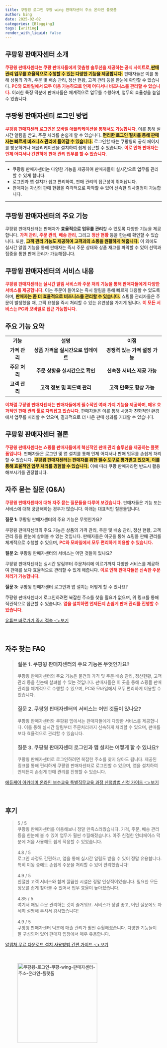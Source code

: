```yaml
---
title: 쿠팡윙 로그인 쿠팡 wing 판매자센터 주소 온라인 플랫폼
author: bing
date: 2025-02-02
categories: [Blogging]
tags: [writing]
render_with_liquid: false
---
```



<h2 id='쿠팡윙_판매자센터_소개'>쿠팡윙 판매자센터 소개</h2>

<p><b><span style="color: #ee2323;">쿠팡윙 판매자센터는 쿠팡 판매자들에게 맞춤형 솔루션을 제공하는 공식 사이트로,</span></b><b><span style="background-color: #ffe066;">판매 관리 업무를 효율적으로 수행할 수 있는 다양한 기능을 제공합니다.</span></b> 판매자들은 이를 통해 상품의 가격, 주문 및 배송 관리, 정산 현황, 고객 관리 등을 한눈에 확인할 수 있습니다. <b><span style="color: #ee2323;">PC와 모바일에서 모두 이용 가능하므로 언제 어디서나 비즈니스를 관리할 수 있습니다.</span></b> 이러한 특징 덕분에 판매자들은 체계적으로 업무를 수행하며, 업무의 효율성을 높일 수 있습니다.</p>

<h2 id='로그인_방법'>쿠팡윙 판매자센터 로그인 방법</h2>

<p><b><span style="color: #ee2323;">쿠팡윙 판매자센터 로그인은 모바일 애플리케이션을 통해서도 가능합니다.</span></b> 이를 통해 실시간 알림을 받고, 주문 처리를 손쉽게 할 수 있습니다. <b><span style="background-color: #ffe066;">편리한 로그인 절차를 통해 판매자는 빠르게 비즈니스 관리에 들어갈 수 있습니다.</span></b> 로그인할 때는 쿠팡윙의 공식 페이지를 방문하거나 애플리케이션을 설치하여 쉽게 접근할 수 있습니다. <b><span style="color: #ee2323;">이로 인해 판매자는 언제 어디서나 간편하게 판매 관리 업무를 할 수 있습니다.</span></b></p>

<hr />

<ul>
    <li>쿠팡윙 판매자센터는 다양한 기능을 제공하여 판매자들이 실시간으로 업무를 관리할 수 있게 합니다.</li>
    <li>로그인과 앱 설치가 쉽고 편리하여, 판매 관리의 접근성이 뛰어납니다.</li>
    <li>판매자는 자신의 판매 현황을 즉각적으로 파악할 수 있어 신속한 의사결정이 가능합니다.</li>
</ul>

<hr />

<h2 id='판매자센터의_주요_기능'>쿠팡윙 판매자센터의 주요 기능</h2>

<p>쿠팡윙 판매자센터는 판매자가 <b>효율적으로 업무를 관리</b>할 수 있도록 다양한 기능을 제공합니다. <b><span style="color: #ee2323;">가격 관리</span></b>, <b><span style="color: #ee2323;">주문 관리</span></b>, <b><span style="color: #ee2323;">배송 관리</span></b>, 그리고 <b><span style="color: #ee2323;">정산 현황</span></b> 등을 한눈에 확인할 수 있습니다. 또한, <b><span style="background-color: #ffe066;">고객 관리 기능도 제공하여 고객과의 소통을 원활하게 해줍니다.</span></b> 이 외에도 실시간 알림 기능을 통해 판매자는 즉시 주문 상태와 상품 재고를 파악할 수 있어 선택과 집중을 통한 판매 관리가 가능해집니다.</p>

<h2 id='서비스_내용'>쿠팡윙 판매자센터의 서비스 내용</h2>

<p><b><span style="color: #ee2323;">쿠팡윙 판매자센터는 실시간 알림 서비스와 주문 처리 기능을 통해 판매자들에게 다양한 서비스를 제공합니다.</span></b> 이는 주문이 들어오는 즉시 알림을 통해 빠르게 대응할 수 있도록 하며, <b><span style="background-color: #ffe066;">판매자는 좀 더 효율적으로 비즈니스를 관리할 수 있습니다.</span></b> 쇼핑몰 관리자들은 주문이 발생했을 때, 고객 요청을 즉시 처리할 수 있는 유연성을 가지게 됩니다. <b><span style="color: #ee2323;">이 모든 서비스는 PC와 모바일로 접근 가능합니다.</span></b></p>

<h2 id='주요_기능_summary'>주요 기능 요약</h2>

<table>
    <tr>
        <td style="text-align: center; height: 17px;"><b>기능</b></td>
        <td style="text-align: center; height: 17px;"><b>설명</b></td>
        <td style="text-align: center; height: 17px;"><b>이점</b></td>
    </tr>
    <tr>
        <td style="text-align: center; height: 17px;"><b>가격 관리</b></td>
        <td style="text-align: center; height: 17px;"><b>상품 가격을 실시간으로 업데이트</b></td>
        <td style="text-align: center; height: 17px;"><b>경쟁력 있는 가격 설정 가능</b></td>
    </tr>
    <tr>
        <td style="text-align: center; height: 17px;"><b>주문 처리</b></td>
        <td style="text-align: center; height: 17px;"><b>주문 상황을 실시간으로 확인</b></td>
        <td style="text-align: center; height: 17px;"><b>신속한 서비스 제공 가능</b></td>
    </tr>
    <tr>
        <td style="text-align: center; height: 17px;"><b>고객 관리</b></td>
        <td style="text-align: center; height: 17px;"><b>고객 정보 및 피드백 관리</b></td>
        <td style="text-align: center; height: 17px;"><b>고객 만족도 향상 가능</b></td>
    </tr>
</table>

<p><b><span style="color: #ee2323;">이처럼 쿠팡윙 판매자센터는 판매자들에게 필수적인 여러 가지 기능을 제공하며, 매우 효과적인 판매 관리 툴로 자리잡고 있습니다.</span></b> 판매자들은 이를 통해 사용자 친화적인 환경에서 업무를 처리할 수 있으며, 결과적으로 더 나은 판매 성과를 기대할 수 있습니다.</p>

<h2 id='결론'>쿠팡윙 판매자센터 결론</h2>

<p><b><span style="color: #ee2323;">쿠팡윙 판매자센터는 쇼핑몰 판매자들에게 혁신적인 판매 관리 솔루션을 제공하는 플랫폼입니다.</span></b> 판매자들은 로그인 및 앱 설치를 통해 언제 어디서나 판매 업무를 손쉽게 처리할 수 있습니다. <b><span style="background-color: #ffe066;">쿠팡윙 판매자센터는 판매자를 위한 필수 도구로 평가받고 있으며, 이를 통해 효율적인 업무 처리를 경험할 수 있습니다.</span></b> 이에 따라 쿠팡 판매자라면 반드시 활용해보시기를 권장합니다.</p>

<h2 id='자주_묻는_질문'>자주 묻는 질문 (Q&A)</h2>

<p><b><span style="color: #ee2323;">쿠팡윙 판매자센터에 대해 자주 묻는 질문들을 다루어 보겠습니다.</span></b> 판매자들은 기능 또는 서비스에 대해 궁금해하는 경우가 많습니다. 아래는 대표적인 질문들입니다.</p>

<p><b>질문 1:</b> 쿠팡윙 판매자센터의 주요 기능은 무엇인가요?</p>

<p>쿠팡윙 판매자센터의 주요 기능은 상품의 가격 관리, 주문 및 배송 관리, 정산 현황, 고객 관리 등을 한눈에 살펴볼 수 있는 것입니다. 판매자들은 이곳을 통해 쇼핑몰 판매 관리를 체계적으로 수행할 수 있으며, <b><span style="color: #ee2323;">PC와 모바일에서 모두 편리하게 이용할 수 있습니다.</span></b></p>

<p><b>질문 2:</b> 쿠팡윙 판매자센터의 서비스는 어떤 것들이 있나요?</p>

<p>쿠팡윙 판매자센터는 실시간 알림부터 주문처리에 이르기까지 다양한 서비스를 제공하여 판매를 보다 효율적으로 관리할 수 있게 해줍니다. <b><span style="color: #ee2323;">이로 인해 판매자들은 신속한 주문 처리가 가능합니다.</span></b></p>

<p><b>질문 3:</b> 쿠팡윙 판매자센터 로그인과 앱 설치는 어떻게 할 수 있나요?</p>

<p>쿠팡윙 판매자센터에 로그인하려면 복잡한 주소를 찾을 필요가 없으며, 위 링크를 통해 직관적으로 접근할 수 있습니다. <b><span style="color: #ee2323;">앱을 설치하면 언제든지 손쉽게 판매 관리를 진행할 수 있습니다.</span></b></p>


<p><a class="click-button" title="유튜브 바로가기 즉시 접속" href="https://greenforu.github.io/posts/%EC%9C%A0%ED%8A%9C%EB%B8%8C-%EB%B0%94%EB%A1%9C%EA%B0%80%EA%B8%B0-%EC%A6%89%EC%8B%9C-%EC%A0%91%EC%86%8D/" rel="dofollow">유튜브 바로가기 즉시 접속 👈 보기</a></p><br>
<h2 id='자주_찾는_FAQ'>자주 찾는 FAQ</h2>
<div itemscope="" itemtype="https://schema.org/FAQPage"> 
<blockquote> 
<div itemscope="" itemprop="mainEntity" itemtype="https://schema.org/Question"> 
<h3 itemprop="name">질문 1. 쿠팡윙 판매자센터의 주요 기능은 무엇인가요?</h3> 
<div itemscope="" itemprop="acceptedAnswer" itemtype="https://schema.org/Answer"> 
<span itemprop="text"> 
<p>쿠팡윙 판매자센터의 주요 기능은 물건의 가격 및 주문·배송 관리, 정산현황, 고객관리 등을 한눈에 살펴볼 수 있는 것입니다. 판매자들은 이 곳을 통해 쇼핑몰 판매 관리를 체계적으로 수행할 수 있으며, PC와 모바일에서 모두 편리하게 이용할 수 있습니다.</p> 
</span> 
</div> 
</div> 

<div itemscope="" itemprop="mainEntity" itemtype="https://schema.org/Question"> 
<h3 itemprop="name">질문 2. 쿠팡윙 판매자센터의 서비스는 어떤 것들이 있나요?</h3> 
<div itemscope="" itemprop="acceptedAnswer" itemtype="https://schema.org/Answer"> 
<span itemprop="text"> 
<p>쿠팡윙 판매자센터와 쿠팡윙 앱에서는 판매자들에게 다양한 서비스를 제공합니다. 이를 통해 실시간 알림부터 주문처리까지 신속하게 처리할 수 있으며, 판매를 보다 효율적으로 관리할 수 있습니다.</p> 
</span> 
</div> 
</div> 

<div itemscope="" itemprop="mainEntity" itemtype="https://schema.org/Question"> 
<h3 itemprop="name">질문 3. 쿠팡윙 판매자센터 로그인과 앱 설치는 어떻게 할 수 있나요?</h3> 
<div itemscope="" itemprop="acceptedAnswer" itemtype="https://schema.org/Answer"> 
<span itemprop="text"> 
<p>쿠팡윙 판매자센터로 로그인하려면 복잡한 주소를 찾지 않아도 됩니다. 제공된 링크를 통해 편리하게 쿠팡윙 판매자센터로 로그인할 수 있으며, 앱을 설치하여 언제든지 손쉽게 판매 관리를 진행할 수 있습니다.</p> 
</span> 
</div> 
</div> 
</blockquote> 
</div>
<p><a class="click-button" title="에듀케어 아카데미 온라인 보수교육 특별직무교육 과정 신청방법 신청 가이드" href="https://greenforu.github.io/posts/%EC%97%90%EB%93%80%EC%BC%80%EC%96%B4-%EC%95%84%EC%B9%B4%EB%8D%B0%EB%AF%B8-%EC%98%A8%EB%9D%BC%EC%9D%B8-%EB%B3%B4%EC%88%98%EA%B5%90%EC%9C%A1-%ED%8A%B9%EB%B3%84%EC%A7%81%EB%AC%B4%EA%B5%90%EC%9C%A1-%EA%B3%BC%EC%A0%95-%EC%8B%A0%EC%B2%AD%EB%B0%A9%EB%B2%95-%EC%8B%A0%EC%B2%AD-%EA%B0%80%EC%9D%B4%EB%93%9C/" rel="dofollow">에듀케어 아카데미 온라인 보수교육 특별직무교육 과정 신청방법 신청 가이드 👈 보기</a></p><br>
<h2 id='후기'>후기</h2>
<div itemscope itemtype="https://schema.org/Product">
  <blockquote>
  <div itemprop="review" itemscope itemtype="https://schema.org/Review">
      <div itemprop="reviewRating" itemscope itemtype="https://schema.org/Rating"> <span itemprop="ratingValue">5</span> / <span itemprop="bestRating">5</span> </div>
      <span itemprop="reviewBody">쿠팡윙 판매자센터를 이용해보니 정말 만족스러웠습니다. 가격, 주문, 배송 관리 등을 한눈에 볼 수 있어 업무가 훨씬 수월해졌습니다. 아주 친절한 인터페이스 덕분에 처음 사용해도 쉽게 적응할 수 있었습니다.</span>
  </div>
  <br>
  <div itemprop="review" itemscope itemtype="https://schema.org/Review">
      <div itemprop="reviewRating" itemscope itemtype="https://schema.org/Rating"> <span itemprop="ratingValue">4.8</span> / <span itemprop="bestRating">5</span> </div>
      <span itemprop="reviewBody">로그인 과정도 간편하고, 앱을 통해 실시간 알림도 받을 수 있어 정말 유용합니다. 특히 이동 중에도 손쉽게 주문을 처리할 수 있어 편리했습니다!</span>
  </div>
  <br>
  <div itemprop="review" itemscope itemtype="https://schema.org/Review">
      <div itemprop="reviewRating" itemscope itemtype="https://schema.org/Rating"> <span itemprop="ratingValue">4.9</span> / <span itemprop="bestRating">5</span> </div>
      <span itemprop="reviewBody">친절한 고객 서비스와 함께 깔끔한 시설은 정말 인상적이었습니다. 필요한 모든 정보를 쉽게 찾아볼 수 있어서 업무 효율이 높아졌습니다.</span>
  </div>
  <br>
  <div itemprop="review" itemscope itemtype="https://schema.org/Review">
      <div itemprop="reviewRating" itemscope itemtype="https://schema.org/Rating"> <span itemprop="ratingValue">4.85</span> / <span itemprop="bestRating">5</span> </div>
      <span itemprop="reviewBody">여기서 매일 주문 관리하는 것이 즐거워요. 서비스가 정말 좋고, 어떤 질문에도 자세히 설명해 주셔서 감사했습니다!</span>
  </div>
  <br>
  <div itemprop="review" itemscope itemtype="https://schema.org/Review">
      <div itemprop="reviewRating" itemscope itemtype="https://schema.org/Rating"> <span itemprop="ratingValue">4.9</span> / <span itemprop="bestRating">5</span> </div>
      <span itemprop="reviewBody">쿠팡윙 판매자센터 덕분에 매출 관리가 훨씬 수월해졌습니다. 다양한 기능들이 잘 구성되어 있어 판매자 입장에서 매우 유용합니다.</span>
  </div>
  </blockquote>
</div>
<p><a class="click-button" title="알캡쳐 무료 다운로드 설치 사용방법 간편 가이드" href="https://greenforu.github.io/posts/%EC%95%8C%EC%BA%A1%EC%B3%90-%EB%AC%B4%EB%A3%8C-%EB%8B%A4%EC%9A%B4%EB%A1%9C%EB%93%9C-%EC%84%A4%EC%B9%98-%EC%82%AC%EC%9A%A9%EB%B0%A9%EB%B2%95-%EA%B0%84%ED%8E%B8-%EA%B0%80%EC%9D%B4%EB%93%9C/" rel="dofollow">알캡쳐 무료 다운로드 설치 사용방법 간편 가이드 👈 보기</a></p><br>
<figure class="image"><img src="https://greenforu.github.io/assets/img/thumbnail/쿠팡윙-로그인-쿠팡-wing-판매자센터-주소-온라인-플랫폼.webp" alt="쿠팡윙-로그인-쿠팡-wing-판매자센터-주소-온라인-플랫폼" width="256" height="256"></figure>